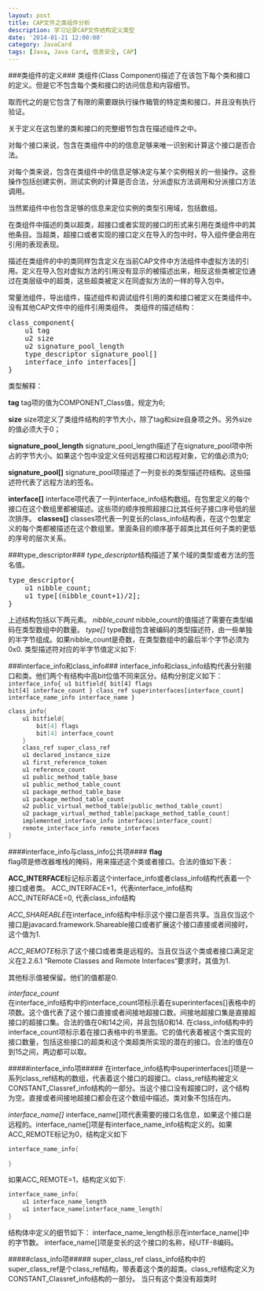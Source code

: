 ```yaml
---
layout: post
title: CAP文件之类组件分析
description: 学习记录CAP文件结构定义类型
date: '2014-01-21 12:00:00'
category: JavaCard
tags: [Java, Java Card, 信息安全, CAP]
---
```


###类组件的定义###
类组件(Class Component)描述了在该包下每个类和接口的定义。但是它不包含每个类和接口的访问信息和内容细节。

取而代之的是它包含了有限的需要跟执行操作箱管的特定类和接口，并且没有执行验证。

关于定义在这包里的类和接口的完整细节包含在描述组件之中。
<!--more-->
对每个接口来说，包含在类组件中的的信息足够来唯一识别和计算这个接口是否合法。

对每个类来说，包含在类组件中的信息足够决定与某个实例相关的一些操作。这些操作包括创建实例，测试实例的计算是否合法，分派虚拟方法调用和分派接口方法调用。

当然累组件中也包含足够的信息来定位实例的类型引用域，包括数组。

在类组件中描述的类以超类，超接口或者实现的接口的形式来引用在类组件中的其他条目。当超类，超接口或者实现的接口定义在导入的包中时，导入组件便会用在引用的表现表现。

描述在类组件的中的类同样包含定义在当前CAP文件中方法组件中虚拟方法的引用。定义在导入包对虚拟方法的引用没有显示的被描述出来，相反这些类被定位通过在类层级中的超类，这些超类被定义在同虚拟方法的一样的导入包中。

常量池组件，导出组件，描述组件和调试组件引用的类和接口被定义在类组件中。没有其他CAP文件中的组件引用类组件。
类组件的描述结构：
<pre class="prettyprint">
class_component{
	u1 tag
	u2 size
	u2 signature_pool_length
	type_descriptor signature_pool[]
	interface_info interfaces[]
}
</pre>
类型解释：

**tag**
tag项的值为COMPONENT_Class值，规定为6;


**size**
size项定义了类组件结构的字节大小，除了tag和size自身项之外。另外size的值必须大于0；

**signature_pool_length**
signature_pool_length描述了在signature_pool项中所占的字节大小。如果这个包中没定义任何远程接口和远程对象，它的值必须为0;

**signature_pool[]**
signature_pool项描述了一列变长的类型描述符结构。这些描述符代表了远程方法的签名。

**interface[]**
interface项代表了一列interface_info结构数组。在包里定义的每个接口在这个数组里都被描述。这些项的顺序按照超接口比其任何子接口序号低的层次排序。
**classes[]**
classes项代表一列变长的class_info结构表，在这个包里定义的每个类都被描述在这个数组里。里面条目的顺序基于超类比其任何子类的更低的序号的层次关系。

###type_descriptor###
*type_descriptor*结构描述了某个域的类型或者方法的签名值。
<pre>
type_descriptor{
	u1 nibble_count;
	u1 type[(nibble_count+1)/2];
}
</pre>
上述结构包括以下两元素。
*nibble_count*
nibble_count的值描述了需要在类型编码在类型数组中的数量。
*type[]*
type数组包含被编码的类型描述符，由一些单独的半字节组成。如果nibble_count是奇数，在类型数组中的最后半个字节必须为0x0.
类型描述符对应的半字节值定义如下:



###interface_info和class_info###
interface_info和class_info结构代表分别接口和类。他们两个有结构中高bit位值不同来区分。结构分别定义如下：
<code class="language-C">
interface_info{
	u1 bitfield{
		bit[4] flags
		bit[4] interface_count
	}
	class_ref superinterfaces[interface_count]
	interface_name_info interface_name
}
</code>

```c
class_info{
	u1 bitfield{
		bit[4] flags
		bit[4] interface_count
	}
	class_ref super_class_ref
	u1 declared_instance_size
	u1 first_reference_token
	u1 reference_count
	u1 public_method_table_base
	u1 public_method_table_count
	u1 package_method_table_base
	u1 package_method_table_count
	u2 public_virtual_method_table[public_method_table_count]
	u2 package_virtual_method_table[package_method_table_count]
	implemented_interface_info interfaces[interface_count]
	remote_interface_info remote_interfaces
}
```
####interface_info与class_info公共项####
**flag**  
flag项是修改器堆栈的掩码，用来描述这个类或者接口。合法的值如下表：

**ACC_INTERFACE**标记标示着这个interface_info或者class_info结构代表着一个接口或者类。
ACC_INTERFACE=1，代表interface_info结构
ACC_INTERFACE=0, 代表class_info结构

*ACC_SHAREABLE*在interface_info结构中标示这个接口是否共享。当且仅当这个接口是javacard.framework.Shareable接口或者扩展这个接口直接或者间接时，这个值为1.

*ACC_REMOTE*标示了这个接口或者类是远程的。当且仅当这个类或者接口满足定义在2.2.6.1
“Remote Classes and Remote Interfaces“要求时，其值为1.

其他标示值被保留。他们的值都是0.

*interface_count*  
在interface_info结构中的interface_count项标示着在superinterfaces[]表格中的项数。这个值代表了这个接口直接或者间接地超接口数。间接地超接口集是直接超接口的超接口集。合法的值在0和14之间，并且包括0和14.
在class_info结构中的interface_count项标示着在接口表格中的书里面。它的值代表着被这个类实现的接口数量，包括这些接口的超类和这个类超类所实现的潜在的接口。合法的值在0到15之间，两边都可以取。


#####interface_info项#####
在interface_info结构中superinterfaces[]项是一系列class_ref结构的数组，代表着这个接口的超接口。class_ref结构被定义CONSTANT_Classref_info结构的一部分。当这个接口没有超接口时，这个结构为空。直接或者间接地超接口都会在这个数组中描述。类对象不包括在内。

*interface_name[]*
interface_name[]项代表需要的接口名信息，如果这个接口是远程的。interface_name[]项是有interface_name_info结构定义的。如果ACC_REMOTE标记为0，结构定义如下
```c
interface_name_info{
	
}
```
如果ACC_REMOTE=1，结构定义如下:
```c
interface_name_info{
	u1 interface_name_length
	u1 interface_name[interface_name_length]
}
```
结构体中定义的细节如下：
interface_name_length标示在interface_name[]中的字节数。
interface_name[]项是变长的这个接口的名称，经UTF-8编码。

#####class_info项#####
super_class_ref
class_info结构中的super_class_ref是个class_ref结构，带表着这个类的超类。class_ref结构定义为CONSTANT_Classref_info结构的一部分。
当只有这个类没有超类时
